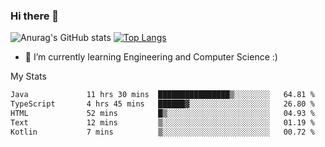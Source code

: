 ### Hi there 👋

![Anurag's GitHub stats](https://github-readme-stats.vercel.app/api?username=MatteoIorio11&show_icons=true&theme=dark) 
[![Top Langs](https://github-readme-stats.vercel.app/api/top-langs/?username=MatteoIorio11&theme=dark)](https://github.com/MatteoIorio11/github-readme-stats)

- 🌱 I’m currently learning Engineering and Computer Science :)

<!--
**MatteoIorio11/MatteoIorio11** is a ✨ _special_ ✨ repository because its `README.md` (this file) appears on your GitHub profile.

Here are some ideas to get you started:

- 🔭 I’m currently working on ...
- 🌱 I’m currently learning ...
- 👯 I’m looking to collaborate on ...
- 🤔 I’m looking for help with ...
- 💬 Ask me about ...
- 📫 How to reach me: ...
- 😄 Pronouns: ...
- ⚡ Fun fact: ...
-->
My Stats
<!--START_SECTION:waka-->

```txt
Java             11 hrs 30 mins  ████████████████▒░░░░░░░░   64.81 %
TypeScript       4 hrs 45 mins   ██████▓░░░░░░░░░░░░░░░░░░   26.80 %
HTML             52 mins         █▒░░░░░░░░░░░░░░░░░░░░░░░   04.93 %
Text             12 mins         ▒░░░░░░░░░░░░░░░░░░░░░░░░   01.19 %
Kotlin           7 mins          ▒░░░░░░░░░░░░░░░░░░░░░░░░   00.72 %
```

<!--END_SECTION:waka-->
